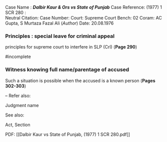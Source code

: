 Case Name : ***Dalbir Kaur & Ors vs State of Punjab***
Case Reference: (1977) 1 SCR 280 :  
Neutral Citation:
Case Number: 
Court: Supreme Court
Bench: 02
Coram: AC Gupta, S Murtaza Fazal Ali (*Author*)
Date: 20.08.1976

### Principles : special leave for criminal appeal

principles for supreme court to interfere in SLP (Crl) (**Page 290**)

#incomplete 

### Witness knowing full name/parentage of accused

Such a situation is possible when the accused is a known person (**Pages 302-303**)

–
Refer also:

Judgment name

See also:
 
Act, Section

PDF:
[[Dalbir Kaur vs State of Punjab, (1977) 1 SCR 280.pdf]]